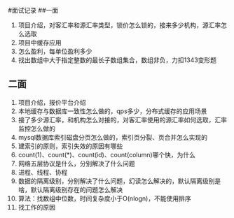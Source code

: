 #面试记录
##一面
1. 项目介绍，对客汇率和源汇率类型，锁价怎么锁的，接来多少机构，源汇率怎么选取
2. 项目中缓存应用
3. 怎么盈利，每单位盈利多少
4. 找出数组中大于指定整数的最长子数组集合，数组非负，力扣1343变形题

## 二面
1. 项目介绍，报价平台介绍
2. 本地缓存与数据库一致性怎么做的，qps多少，分布式缓存的应用场景
3. 接了多少源汇率，和机构怎么对接的，对客汇率使用的源汇率如何选取，汇率监控怎么做的
4. mysql数据库索引磁盘分页怎么做的，索引页分裂、页合并怎么实现的
5. 建索引的原则，索引失效的原因有哪些
6. count(1)、count(*)、count(id)、count(column)哪个快，为什么
7. 网络五层协议是什么，分别解决了什么问题
8. 进程、线程、协程
9. 数据的隔离级别，分别解决了什么问题，幻读怎么解决的，默认隔离级别是啥，默认隔离级别存在的问题怎么解决
10. 算法：找数组中位数，时间复杂度小于O(nlogn)，不能使用排序
11. 找工作的原因